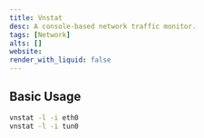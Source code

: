 ```yaml
---
title: Vnstat
desc: A console-based network traffic monitor.
tags: [Network]
alts: []
website:
render_with_liquid: false
---
```


## Basic Usage

```sh
vnstat -l -i eth0
vnstat -l -i tun0
```